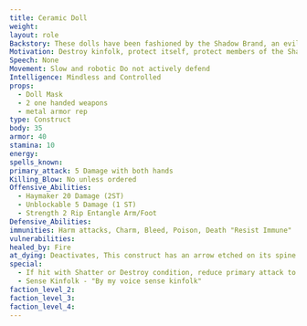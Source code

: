 ```yaml
---
title: Ceramic Doll
weight:
layout: role
Backstory: These dolls have been fashioned by the Shadow Brand, an evil thieves guild organization that dislikes kinfolk and do not believe they should be part of the Inspired.  These dolls have been made to seek out and destroy all kinfolk and anyone who protects them.
Motivation: Destroy kinfolk, protect itself, protect members of the Shadow Brand
Speech: None
Movement: Slow and robotic Do not actively defend
Intelligence: Mindless and Controlled
props:
  - Doll Mask
  - 2 one handed weapons
  - metal armor rep
type: Construct 
body: 35
armor: 40
stamina: 10
energy: 
spells_known: 
primary_attack: 5 Damage with both hands
Killing_Blow: No unless ordered
Offensive_Abilities:
  - Haymaker 20 Damage (2ST)
  - Unblockable 5 Damage (1 ST)
  - Strength 2 Rip Entangle Arm/Foot  
Defensive_Abilities: 
immunities: Harm attacks, Charm, Bleed, Poison, Death "Resist Immune"
vulnerabilities: 
healed_by: Fire
at_dying: Deactivates, This construct has an arrow etched on its spine if investigated during dying or dead condition. If ignored this construct crumbles.
special: 
  - If hit with Shatter or Destroy condition, reduce primary attack to 2 damage
  - Sense Kinfolk - "By my voice sense kinfolk"
faction_level_2:
faction_level_3: 
faction_level_4:
---
```

